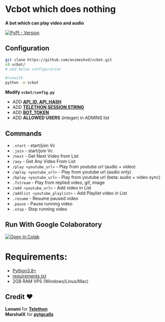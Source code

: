 # Vcbot which does nothing
**A bot which can play video and audio**

[![PyPI - Version](https://img.shields.io/badge/Python-FFD43B?style=for-the-badge&logo=python&logoColor=darkgreen)](https://www.python.org/downloads)
## Configuration  
```bash
git clone https://github.com/animeshxd/vcbot.git
cd vcbot/
# add below configuration

#runwith
python -m vcbot
```
**Modify `vcbot/config.py`**
- ADD **[API_ID, API_HASH](https://my.telegram.org/auth)**
- ADD **[TELETHON SESSION STRING]()**
- ADD **[BOT_TOKEN](https://t.me/BotFather)**
- ADD **ALLOWED USERS** (integer) in ADMINS list

## Commands
 - `.start` - start/join Vc
 - `.join` - start/join Vc
 - `/next` - Get Next Video from List
 - `/any` - Get Any Video From List
 - `/play <youtube_url>` - Play from youtube url (audio + video)
 - `/aplay <youtube_url>` - Play from youtube url (audio only)
 - `/bplay <youtube_url>` - Play from youtube url (beta: audio + video sync)
 - `.fstream` - Play from replied video, gif, image
 - `/add <youtube_url>` - Add video in List
 - `/addlist <youtube_playlist>` - Add Playlist video in List
 - `.resume` - Resume paused video
 - `.pause` - Pause running video
 - `.stop` - Stop running video
 
## Run With Google Colaboratory  
 <a href="https://colab.research.google.com/github/animeshxd/vcbot/blob/master/self_hosted.ipynb" target="_parent">
  <img src="https://colab.research.google.com/assets/colab-badge.svg" alt="Open In Colab"/>
 </a>
 
# Requirements:
- [Python3.8+](https://www.python.org/downloads)
- [requirements.txt](https://github.com/animeshxd/vcbot/blob/master/requirements.txt)
- 2GB RAM VPS (Windows/Linux/Mac)

## Credit ❤
**Lonami** for **[Telethon](https://github.com/LonamiWebs/Telethon)**  
**MarshalX** for **[pytgcalls](https://github.com/MarshalX/tgcalls)** 
